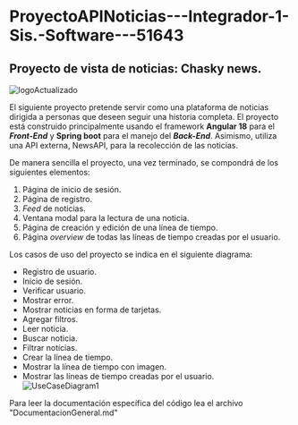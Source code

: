 # ProyectoAPINoticias---Integrador-1-Sis.-Software---51643
## Proyecto de vista de noticias: Chasky news.

![logoActualizado](https://github.com/user-attachments/assets/60d05b73-e3e8-428c-a0ae-54284103a116)

El siguiente proyecto pretende servir como una plataforma de noticias dirigida a personas que deseen seguir una historia completa. El proyecto está construido principalmente usando el framework **Angular 18** para el ___Front-End___ y **Spring boot** para el manejo del ___Back-End___. Asimismo, utiliza una API externa, NewsAPI, para la recolección de las noticias.

 De manera sencilla el proyecto, una vez terminado, se compondrá de los siguientes elementos:

1. Página de inicio de sesión.
2. Página de registro.
3. _Feed_ de noticias.
4. Ventana modal para la lectura de una noticia.
5. Página de creación y edición de una línea de tiempo.
6. Página _overview_ de todas las líneas de tiempo creadas por el usuario.

Los casos de uso del proyecto se indica en el siguiente diagrama:
* Registro de usuario.
* Inicio de sesión.
* Verificar usuario.
* Mostrar error.
* Mostrar noticias en forma de tarjetas.
* Agregar filtros.
* Leer noticia.
* Buscar noticia.
* Filtrar notícias.
* Crear la línea de tiempo.
* Mostrar la línea de tiempo con imagen.
* Mostrar las líneas de tiempo creadas por el usuario.
![UseCaseDiagram1](https://github.com/user-attachments/assets/b82b86ab-4783-4e72-85e5-d0b1edd7b110)



Para leer la documentación específica del código lea el archivo "DocumentacionGeneral.md"
